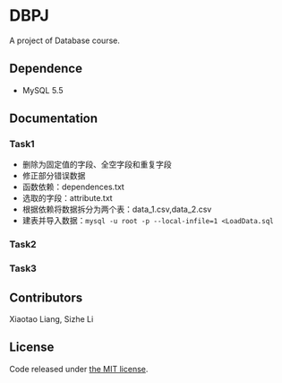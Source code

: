# DBPJ
A project of Database course.

## Dependence

* MySQL 5.5

## Documentation

### Task1
* 删除为固定值的字段、全空字段和重复字段
* 修正部分错误数据
* 函数依赖：dependences.txt
* 选取的字段：attribute.txt
* 根据依赖将数据拆分为两个表：data_1.csv,data_2.csv
* 建表并导入数据：`mysql -u root -p --local-infile=1 <LoadData.sql`

### Task2

### Task3

## Contributors
Xiaotao Liang, Sizhe Li

## License
Code released under [the MIT license](https://github.com/SiuTo/DBPJ/blob/master/LICENSE).

